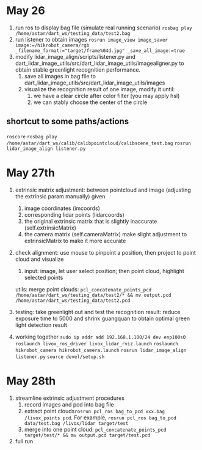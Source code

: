 # May 26
1. run ros to display bag file (simulate real running scenario)
    `rosbag play /home/astar/dart_ws/testing_data/test2.bag`
2. run listener to obtain images
    `rosrun image_view image_saver image:=/hikrobot_camera/rgb _filename_format:="target/frame%04d.jpg" _save_all_image:=true`
3. modify lidar_image_align/scripts/listener.py and dart_lidar_image_utils/src/dart_lidar_image_utils/imagealigner.py to obtain stable greenlight recognition performance.
    1. save all images in bag file to dart_lidar_image_utils/src/dart_lidar_image_utils/images
    2. visualize the recognition result of one image, modify it until:
        1. we have a clear circle after color filter (you may apply hsl)
        2. we can stably choose the center of the circle

## shortcut to some paths/actions

`roscore`
`rosbag play /home/astar/dart_ws/calib/calibpointcloud/calibscene_test.bag`
`rosrun lidar_image_align listener.py`

# May 27th
1. extrinsic matrix adjustment: between pointcloud and image (adjusting the extrinsic param manually)
    given 
    1. image coordinates (imcoords)
    2. corresponding lidar points (lidarcoords)
    3. the original extrinsic matrix that is slightly inaccurate (self.extrinsicMatrix)
    4. the camera matrix (self.cameraMatrix) 
    make slight adjustment to extrinsicMatrix to make it more accurate


    
    

2. check alignment: use mouse to pinpoint a position, then project to point cloud and visualize
    <!-- 1. input: pointcloud, points in pointcloud that is target, image
    2. output: overlaid image of point cloud (transformed using extrinsic matrix) and image -->
    1. input: image, let user select position; then point cloud, highlight selected points

    utils: merge point clouds: `pcl_concatenate_points_pcd /home/astar/dart_ws/testing_data/test2/* && mv output.pcd /home/astar/dart_ws/testing_data/test2.pcd`

3. testing: take greenlight out and test the recognition
    result: reduce exposure time to 5000 and shrink guangquan to obtain optimal green light detection result

4. working together
    `sudo ip addr add 192.168.1.100/24 dev enp100s0`
    `roslaunch livox_ros_driver livox_lidar_rviz.launch`
    `roslaunch hikrobot_camera hikrobot_camera.launch`
    `rosrun lidar_image_align listener.py`
    `source devel/setup.sh`

# May 28th
1. streamline extrinsic adjustment procedures
    1. record images and pcd into bag file
    2. extract point clouds`rosrun pcl_ros bag_to_pcd xxx.bag /livox_points pcd`. For example, `rosrun pcl_ros bag_to_pcd data/test.bag /livox/lidar target/test`
    3. merge into one point cloud: `pcl_concatenate_points_pcd target/test/* && mv output.pcd target/test.pcd`
2. full run
